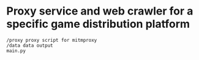 # Proxy service and web crawler for a specific game distribution platform

```
/proxy proxy script for mitmproxy
/data data output
main.py
```